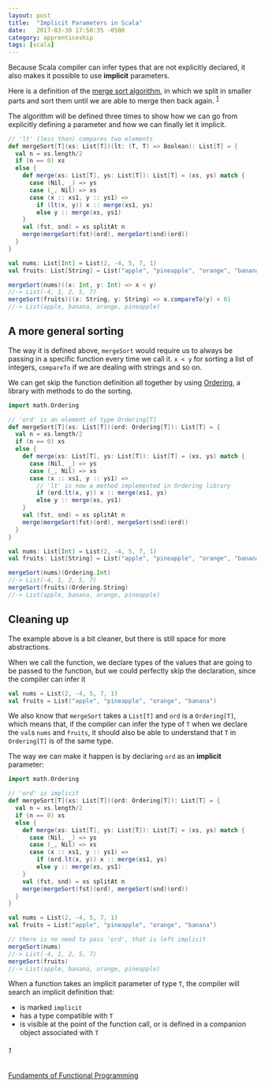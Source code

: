 ```yaml
---
layout: post
title:  "Implicit Parameters in Scala"
date:   2017-03-30 17:50:35 -0500
category: apprenticeship
tags: [scala]
---
```


Because Scala compiler can infer types that are not explicitly declared, it also makes it possible to use **implicit** parameters.<!--more-->

Here is a definition of the [merge sort algorithm](https://en.wikipedia.org/wiki/Merge_sort), in which we split in smaller parts and sort them until we are able to merge then back again. <sup>[1](#section)</sup>

The algorithm will be defined three times to show how we can go from explicitly defining a parameter and how we can finally let it implicit.

```scala
// 'lt' (less than) compares two elements
def mergeSort[T](xs: List[T])(lt: (T, T) => Boolean): List[T] = {
  val n = xs.length/2
  if (n == 0) xs
  else {
    def merge(xs: List[T], ys: List[T]): List[T] = (xs, ys) match {
      case (Nil, _) => ys
      case (_, Nil) => xs
      case (x :: xs1, y :: ys1) =>
        if (lt(x, y)) x :: merge(xs1, ys)
        else y :: merge(xs, ys1)
    }
    val (fst, snd) = xs splitAt n
    merge(mergeSort(fst)(ord), mergeSort(snd)(ord))
  }
}

val nums: List[Int] = List(2, -4, 5, 7, 1)
val fruits: List[String] = List("apple", "pineapple", "orange", "banana")

mergeSort(nums)((x: Int, y: Int) => x < y)
//-> List(-4, 1, 2, 5, 7)
mergeSort(fruits)((x: String, y: String) => x.compareTo(y) < 0)
//-> List(apple, banana, orange, pineapple)
```

## A more general sorting

The way it is defined above, `mergeSort` would require us to always be passing in a specific function every time we call it. `x < y` for sorting a list of integers, `compareTo` if we are dealing with strings and so on.

We can get skip the function definition all together by using [Ordering](http://www.scala-lang.org/api/2.12.0/scala/math/Ordering.html), a library with methods to do the sorting.

```scala
import math.Ordering

// 'ord' is an element of type Ordering[T]
def mergeSort[T](xs: List[T])(ord: Ordering[T]): List[T] = {
  val n = xs.length/2
  if (n == 0) xs
  else {
    def merge(xs: List[T], ys: List[T]): List[T] = (xs, ys) match {
      case (Nil, _) => ys
      case (_, Nil) => xs
      case (x :: xs1, y :: ys1) =>
        // 'lt' is now a method implemented in Ordering library
        if (ord.lt(x, y)) x :: merge(xs1, ys)
        else y :: merge(xs, ys1)
    }
    val (fst, snd) = xs splitAt n
    merge(mergeSort(fst)(ord), mergeSort(snd)(ord))
  }
}

val nums: List[Int] = List(2, -4, 5, 7, 1)
val fruits: List[String] = List("apple", "pineapple", "orange", "banana")

mergeSort(nums)(Ordering.Int)
//-> List(-4, 1, 2, 5, 7)
mergeSort(fruits)(Ordering.String)
//-> List(apple, banana, orange, pineapple)
```

## Cleaning up

The example above is a bit cleaner, but there is still space for more abstractions.

When we call the function, we declare types of the values that are going to be passed to the function, but we could perfectly skip the declaration, since the compiler can infer it

```scala
val nums = List(2, -4, 5, 7, 1)
val fruits = List("apple", "pineapple", "orange", "banana")
```

We also know that `mergeSort` takes a `List[T]` and `ord` is a `Ordering[T]`, which means that, if the compiler can infer the type of `T` when we declare the `val`s `nums` and `fruits`, it should also be able to understand that `T` in `Ordering[T]` is of the same type.

The way we can make it happen is by declaring `ord` as an **implicit** parameter:

```scala
import math.Ordering

// 'ord' is implicit
def mergeSort[T](xs: List[T])(ord: Ordering[T]): List[T] = {
  val n = xs.length/2
  if (n == 0) xs
  else {
    def merge(xs: List[T], ys: List[T]): List[T] = (xs, ys) match {
      case (Nil, _) => ys
      case (_, Nil) => xs
      case (x :: xs1, y :: ys1) =>
        if (ord.lt(x, y)) x :: merge(xs1, ys)
        else y :: merge(xs, ys1)
    }
    val (fst, snd) = xs splitAt n
    merge(mergeSort(fst)(ord), mergeSort(snd)(ord))
  }
}

val nums = List(2, -4, 5, 7, 1)
val fruits = List("apple", "pineapple", "orange", "banana")

// there is no need to pass 'ord', that is left implicit
mergeSort(nums)
//-> List(-4, 1, 2, 5, 7)
mergeSort(fruits)
//-> List(apple, banana, orange, pineapple)
```

When a function takes an implicit parameter of type `T`, the compiler will search an implicit definition that:

- is marked `implicit`
- has a type compatible with `T`
- is visible at the point of the function call, or is defined in a companion object associated with `T`

###### 1

[Fundaments of Functional Programming](https://www.coursera.org/learn/progfun1)
